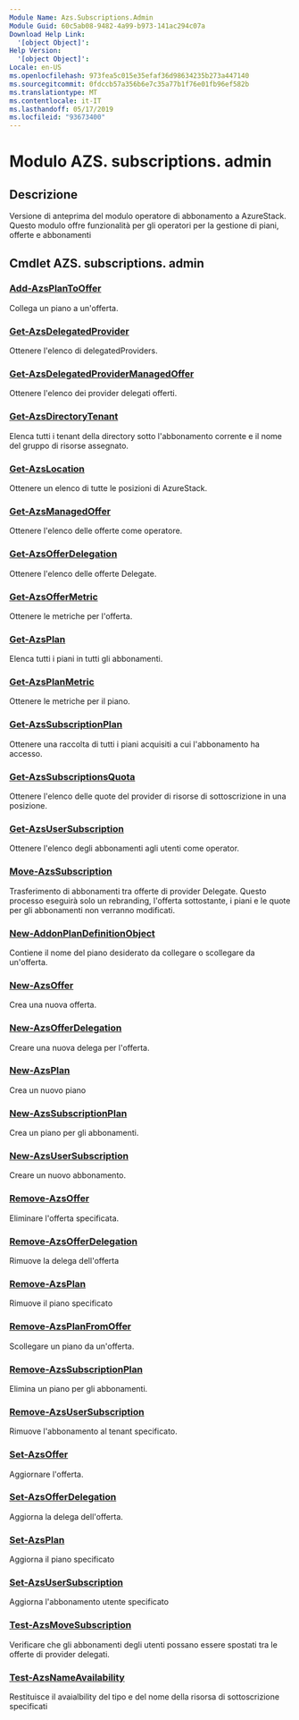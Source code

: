 ```yaml
---
Module Name: Azs.Subscriptions.Admin
Module Guid: 60c5ab08-9482-4a99-b973-141ac294c07a
Download Help Link:
  '[object Object]': 
Help Version:
  '[object Object]': 
Locale: en-US
ms.openlocfilehash: 973fea5c015e35efaf36d98634235b273a447140
ms.sourcegitcommit: 0fdccb57a356b6e7c35a77b1f76e01fb96ef582b
ms.translationtype: MT
ms.contentlocale: it-IT
ms.lasthandoff: 05/17/2019
ms.locfileid: "93673400"
---
```

# Modulo AZS. subscriptions. admin
## Descrizione
Versione di anteprima del modulo operatore di abbonamento a AzureStack.  Questo modulo offre funzionalità per gli operatori per la gestione di piani, offerte e abbonamenti

## Cmdlet AZS. subscriptions. admin
### [Add-AzsPlanToOffer](Add-AzsPlanToOffer.md)
Collega un piano a un'offerta.

### [Get-AzsDelegatedProvider](Get-AzsDelegatedProvider.md)
Ottenere l'elenco di delegatedProviders.

### [Get-AzsDelegatedProviderManagedOffer](Get-AzsDelegatedProviderManagedOffer.md)
Ottenere l'elenco dei provider delegati offerti.

### [Get-AzsDirectoryTenant](Get-AzsDirectoryTenant.md)
Elenca tutti i tenant della directory sotto l'abbonamento corrente e il nome del gruppo di risorse assegnato.

### [Get-AzsLocation](Get-AzsLocation.md)
Ottenere un elenco di tutte le posizioni di AzureStack.

### [Get-AzsManagedOffer](Get-AzsManagedOffer.md)
Ottenere l'elenco delle offerte come operatore.

### [Get-AzsOfferDelegation](Get-AzsOfferDelegation.md)
Ottenere l'elenco delle offerte Delegate.

### [Get-AzsOfferMetric](Get-AzsOfferMetric.md)
Ottenere le metriche per l'offerta.

### [Get-AzsPlan](Get-AzsPlan.md)
Elenca tutti i piani in tutti gli abbonamenti.

### [Get-AzsPlanMetric](Get-AzsPlanMetric.md)
Ottenere le metriche per il piano.

### [Get-AzsSubscriptionPlan](Get-AzsSubscriptionPlan.md)
Ottenere una raccolta di tutti i piani acquisiti a cui l'abbonamento ha accesso.

### [Get-AzsSubscriptionsQuota](Get-AzsSubscriptionsQuota.md)
Ottenere l'elenco delle quote del provider di risorse di sottoscrizione in una posizione.

### [Get-AzsUserSubscription](Get-AzsUserSubscription.md)
Ottenere l'elenco degli abbonamenti agli utenti come operator.

### [Move-AzsSubscription](Move-AzsSubscription.md)
Trasferimento di abbonamenti tra offerte di provider Delegate.
Questo processo eseguirà solo un rebranding, l'offerta sottostante, i piani e le quote per gli abbonamenti non verranno modificati.

### [New-AddonPlanDefinitionObject](New-AddonPlanDefinitionObject.md)
Contiene il nome del piano desiderato da collegare o scollegare da un'offerta.

### [New-AzsOffer](New-AzsOffer.md)
Crea una nuova offerta.

### [New-AzsOfferDelegation](New-AzsOfferDelegation.md)
Creare una nuova delega per l'offerta.

### [New-AzsPlan](New-AzsPlan.md)
Crea un nuovo piano

### [New-AzsSubscriptionPlan](New-AzsSubscriptionPlan.md)
Crea un piano per gli abbonamenti.

### [New-AzsUserSubscription](New-AzsUserSubscription.md)
Creare un nuovo abbonamento.

### [Remove-AzsOffer](Remove-AzsOffer.md)
Eliminare l'offerta specificata.

### [Remove-AzsOfferDelegation](Remove-AzsOfferDelegation.md)
Rimuove la delega dell'offerta

### [Remove-AzsPlan](Remove-AzsPlan.md)
Rimuove il piano specificato

### [Remove-AzsPlanFromOffer](Remove-AzsPlanFromOffer.md)
Scollegare un piano da un'offerta.

### [Remove-AzsSubscriptionPlan](Remove-AzsSubscriptionPlan.md)
Elimina un piano per gli abbonamenti.

### [Remove-AzsUserSubscription](Remove-AzsUserSubscription.md)
Rimuove l'abbonamento al tenant specificato.

### [Set-AzsOffer](Set-AzsOffer.md)
Aggiornare l'offerta.

### [Set-AzsOfferDelegation](Set-AzsOfferDelegation.md)
Aggiorna la delega dell'offerta.

### [Set-AzsPlan](Set-AzsPlan.md)
Aggiorna il piano specificato

### [Set-AzsUserSubscription](Set-AzsUserSubscription.md)
Aggiorna l'abbonamento utente specificato

### [Test-AzsMoveSubscription](Test-AzsMoveSubscription.md)
Verificare che gli abbonamenti degli utenti possano essere spostati tra le offerte di provider delegati.

### [Test-AzsNameAvailability](Test-AzsNameAvailability.md)
Restituisce il avaialbility del tipo e del nome della risorsa di sottoscrizione specificati

